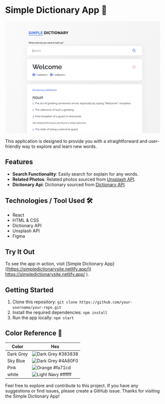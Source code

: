 # Simple Dictionary App 📖
<p align="center">
 <img width="500" alt="snapshot for page" src="src/assets/Dictionary.png">
</p>

This application is designed to provide you with a straightforward and user-friendly way to explore and learn new words.

## Features 

- **Search Functionality**: Easily search for explain for any words.
- **Related Photos**: Related photos sourced from [Unsplash API](https://unsplash.com/).
- **Dictionary Api**: Dictionary sourced from [Dictionary API](https://www.dictionaryapi.dev/).

## Technologies / Tool Used 🛠
- React
- HTML & CSS
- Dictionary API
- Unsplash API
- Figma

## Try It Out 
To see the app in action, visit [Simple Dictionary App]([https://simpledictionarysite.netlify.app/]( https://simpledictionarysite.netlify.app/ ). 

## Getting Started 
1. Clone this repository: `git clone https://github.com/your-username/your-repo.git`
2. Install the required dependencies: `npm install`
3. Run the app locally: `npm start`

## Color Reference 🎨
| Color           | Hex      |
| --------------- | -------- |
| Dark Grey       |![Dark Grey](https://via.placeholder.com/15/383838/000000?text=+)  #383838  |
| Sky Blue        |![Dark Grey](https://via.placeholder.com/15/4A80F0/000000?text=+) #4A80F0  |
| Pink            |![Orange](https://via.placeholder.com/15/fa71cd/000000?text=+) #fa71cd  |
| white           |![Light Navy](https://via.placeholder.com/15/ffffff/000000?text=+) #ffffff  |

Feel free to explore and contribute to this project. If you have any suggestions or find issues, please create a GitHub issue. Thanks for visiting the Simple Dictionary App! 
